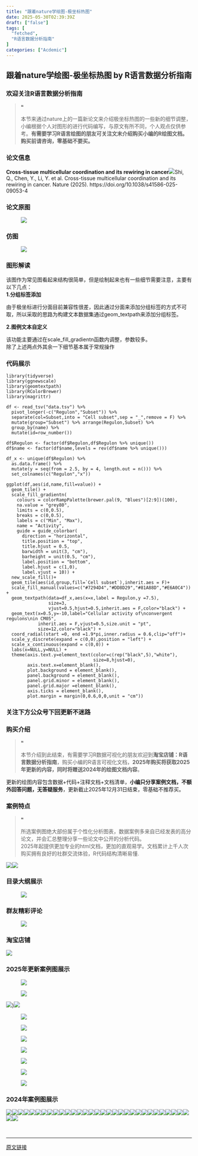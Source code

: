 ```yaml
---
title: "跟着nature学绘图-极坐标热图"
date: 2025-05-30T02:39:39Z
draft: ["false"]
tags: [
  "fetched",
  "R语言数据分析指南"
]
categories: ["Acdemic"]
---
```

跟着nature学绘图-极坐标热图 by R语言数据分析指南
------
<div><section data-tool="mdnice编辑器" data-website="https://www.mdnice.com" data-pm-slice="0 0 []"><h3 data-cacheurl="" data-remoteid="" data-tool="mdnice编辑器"><span></span><span><span leaf="">欢迎关注R语言数据分析指南</span></span><span></span></h3><blockquote><span><span leaf="">❝</span></span><p><span leaf="">本节来通过nature上的一篇新论文来介绍极坐标热图的一些新的细节调整，小编根据个人对图形的进行代码编写，与原文有所不同，个人观点仅供参考。</span><strong><span leaf="">有需要学习R语言绘图的朋友可关注文末介绍购买小编的R绘图文档。购买前请咨询，零基础不要买。</span></strong></p></blockquote><h3 data-cacheurl="" data-remoteid="" data-tool="mdnice编辑器"><span></span><span><span leaf="">论文信息</span></span><span></span></h3><p data-tool="mdnice编辑器"><strong><span leaf="">Cross-tissue multicellular coordination and its rewiring in cancer</span></strong><span leaf=""><img data-src="https://mmbiz.qpic.cn/mmbiz_png/EibnicgwScTAabnXWiaYScOVPskwTnZOelPuM5CGamrVGUgjB4elCpa8RIpFsZYUAfjARNicpNYgYbxts8geOTAHlA/640?wx_fmt=png&amp;from=appmsg" data-ratio="0.40370370370370373" data-type="png" data-w="1080" data-imgfileid="100046895" src="https://mmbiz.qpic.cn/mmbiz_png/EibnicgwScTAabnXWiaYScOVPskwTnZOelPuM5CGamrVGUgjB4elCpa8RIpFsZYUAfjARNicpNYgYbxts8geOTAHlA/640?wx_fmt=png&amp;from=appmsg">Shi, Q., Chen, Y., Li, Y. et al. Cross-tissue multicellular coordination and its rewiring in cancer. Nature (2025). https://doi.org/10.1038/s41586-025-09053-4</span></p><h3 data-cacheurl="" data-remoteid="" data-tool="mdnice编辑器"><span></span><span><span leaf="">论文原图</span></span><span></span></h3><figure data-tool="mdnice编辑器"><span leaf=""><img data-src="https://mmbiz.qpic.cn/mmbiz_png/EibnicgwScTAabnXWiaYScOVPskwTnZOelPfyZj34za6TIDRvUZ5651sYklibWbusM5OWZORiaY9kfVA1tcZ4oib5k4Q/640?wx_fmt=png&amp;from=appmsg" data-ratio="0.6555555555555556" data-type="png" data-w="1080" data-imgfileid="100046899" src="https://mmbiz.qpic.cn/mmbiz_png/EibnicgwScTAabnXWiaYScOVPskwTnZOelPfyZj34za6TIDRvUZ5651sYklibWbusM5OWZORiaY9kfVA1tcZ4oib5k4Q/640?wx_fmt=png&amp;from=appmsg"></span></figure><h3 data-cacheurl="" data-remoteid="" data-tool="mdnice编辑器"><span></span><span><span leaf="">仿图</span></span><span></span></h3><figure data-tool="mdnice编辑器"><span leaf=""><img data-src="https://mmbiz.qpic.cn/mmbiz_png/EibnicgwScTAabnXWiaYScOVPskwTnZOelPLbpEjbuHCPHtick3bLWfNhibHRhRicAPAaI5jnX2ic5I3jo8ZVe58UCiaPA/640?wx_fmt=png&amp;from=appmsg" data-ratio="0.7675925925925926" data-type="png" data-w="1080" data-imgfileid="100046896" src="https://mmbiz.qpic.cn/mmbiz_png/EibnicgwScTAabnXWiaYScOVPskwTnZOelPLbpEjbuHCPHtick3bLWfNhibHRhRicAPAaI5jnX2ic5I3jo8ZVe58UCiaPA/640?wx_fmt=png&amp;from=appmsg"></span></figure><h3 data-cacheurl="" data-remoteid="" data-tool="mdnice编辑器"><span></span><span><span leaf="">图形解读</span></span><span></span></h3><p data-tool="mdnice编辑器"><span leaf="">该图作为常见图看起来结构很简单，但是绘制起来也有一些细节需要注意，主要有以下几点：</span><span leaf=""><br></span><strong><span leaf="">1.分组标签添加</span></strong><span leaf=""><br></span></p><p data-tool="mdnice编辑器"><span leaf="">由于极坐标进行分面目前兼容性很差，因此通过分面来添加分组标签的方式不可取，所以采取的思路为构建文本数据集通过geom_textpath来添加分组标签。</span><strong><span leaf=""><br></span></strong></p><p data-tool="mdnice编辑器"><strong><span leaf="">2.图例文本自定义</span></strong><span leaf=""><br></span></p><p data-tool="mdnice编辑器"><span leaf="">该功能主要通过在scale_fill_gradientn函数内调整，参数较多。</span><span leaf=""><br></span><span leaf="">除了上述两点外其余一下细节基本属于常规操作</span></p><h3 data-cacheurl="" data-remoteid="" data-tool="mdnice编辑器"><span></span><span><span leaf="">代码展示</span></span><span></span></h3><pre data-tool="mdnice编辑器"><span data-cacheurl="" data-remoteid=""></span><code><span><span leaf="">library</span></span><span leaf="">(tidyverse)</span><span leaf=""><br></span><span><span leaf="">library</span></span><span leaf="">(ggnewscale)</span><span leaf=""><br></span><span><span leaf="">library</span></span><span leaf="">(geomtextpath)</span><span leaf=""><br></span><span><span leaf="">library</span></span><span leaf="">(RColorBrewer)</span><span leaf=""><br></span><span><span leaf="">library</span></span><span leaf="">(magrittr)</span><span leaf=""><br></span><span leaf=""><br></span><span leaf="">df &lt;- read_tsv(</span><span><span leaf="">"data.tsv"</span></span><span leaf="">) %&gt;% </span><span leaf=""><br></span><span leaf="">  pivot_longer(-c(</span><span><span leaf="">"Regulon"</span></span><span leaf="">,</span><span><span leaf="">"Subset"</span></span><span leaf="">)) %&gt;% </span><span leaf=""><br></span><span leaf="">  separate(col=Subset,into = </span><span><span leaf="">"Cell subset"</span></span><span leaf="">,sep = </span><span><span leaf="">"_"</span></span><span leaf="">,remove = </span><span><span leaf="">F</span></span><span leaf="">) %&gt;% </span><span leaf=""><br></span><span leaf="">  mutate(group=</span><span><span leaf="">"Subset"</span></span><span leaf="">) %&gt;% arrange(Regulon,Subset) %&gt;% </span><span leaf=""><br></span><span leaf="">  group_by(name) %&gt;% </span><span leaf=""><br></span><span leaf="">  mutate(id=row_number())</span><span leaf=""><br></span><span leaf=""><br></span><span leaf="">df$Regulon &lt;- factor(df$Regulon,df$Regulon %&gt;% unique())</span><span leaf=""><br></span><span leaf="">df$name &lt;- factor(df$name,levels = rev(df$name %&gt;% unique()))</span><span leaf=""><br></span><span leaf=""><br></span><span leaf="">df_x &lt;- unique(df$Regulon) %&gt;% </span><span leaf=""><br></span><span leaf="">  as.data.frame() %&gt;% </span><span leaf=""><br></span><span leaf="">  mutate(y = seq(from = </span><span><span leaf="">2.5</span></span><span leaf="">, by = </span><span><span leaf="">4</span></span><span leaf="">, length.out = n())) %&gt;% </span><span leaf=""><br></span><span leaf="">  set_colnames(c(</span><span><span leaf="">"Regulon"</span></span><span leaf="">,</span><span><span leaf="">"x"</span></span><span leaf="">))</span><span leaf=""><br></span><span leaf=""><br></span><span leaf="">ggplot(df,aes(id,name,fill=value)) +</span><span leaf=""><br></span><span leaf="">  geom_tile() +</span><span leaf=""><br></span><span leaf="">  scale_fill_gradientn(</span><span leaf=""><br></span><span leaf="">    colours = colorRampPalette(brewer.pal(</span><span><span leaf="">9</span></span><span leaf="">, </span><span><span leaf="">"Blues"</span></span><span leaf="">)[</span><span><span leaf="">2</span></span><span leaf="">:</span><span><span leaf="">9</span></span><span leaf="">])(</span><span><span leaf="">100</span></span><span leaf="">),</span><span leaf=""><br></span><span leaf="">    na.value = </span><span><span leaf="">"grey80"</span></span><span leaf="">,</span><span leaf=""><br></span><span leaf="">    limits = c(</span><span><span leaf="">0</span></span><span leaf="">,</span><span><span leaf="">0.5</span></span><span leaf="">),</span><span leaf=""><br></span><span leaf="">    breaks = c(</span><span><span leaf="">0</span></span><span leaf="">,</span><span><span leaf="">0.5</span></span><span leaf="">),</span><span leaf=""><br></span><span leaf="">    labels = c(</span><span><span leaf="">"Min"</span></span><span leaf="">, </span><span><span leaf="">"Max"</span></span><span leaf="">),</span><span leaf=""><br></span><span leaf="">    name = </span><span><span leaf="">"Activity"</span></span><span leaf="">,</span><span leaf=""><br></span><span leaf="">    guide = guide_colorbar(</span><span leaf=""><br></span><span leaf="">      direction = </span><span><span leaf="">"horizontal"</span></span><span leaf="">,</span><span leaf=""><br></span><span leaf="">      title.position = </span><span><span leaf="">"top"</span></span><span leaf="">,</span><span leaf=""><br></span><span leaf="">      title.hjust = </span><span><span leaf="">0.5</span></span><span leaf="">,</span><span leaf=""><br></span><span leaf="">      barwidth = unit(</span><span><span leaf="">3</span></span><span leaf="">, </span><span><span leaf="">"cm"</span></span><span leaf="">),</span><span leaf=""><br></span><span leaf="">      barheight = unit(</span><span><span leaf="">0.5</span></span><span leaf="">, </span><span><span leaf="">"cm"</span></span><span leaf="">),</span><span leaf=""><br></span><span leaf="">      label.position = </span><span><span leaf="">"bottom"</span></span><span leaf="">,</span><span leaf=""><br></span><span leaf="">      label.hjust = c(</span><span><span leaf="">1</span></span><span leaf="">,</span><span><span leaf="">0</span></span><span leaf="">),</span><span leaf=""><br></span><span leaf="">      label.vjust = </span><span><span leaf="">10</span></span><span leaf="">)) +</span><span leaf=""><br></span><span leaf="">  new_scale_fill()+</span><span leaf=""><br></span><span leaf="">  geom_tile(aes(id,group,fill=`Cell subset`),inherit.aes = </span><span><span leaf="">F</span></span><span leaf="">)+</span><span leaf=""><br></span><span leaf="">  scale_fill_manual(values=c(</span><span><span leaf="">"#7294D4"</span></span><span leaf="">,</span><span><span leaf="">"#DD8D29"</span></span><span leaf="">,</span><span><span leaf="">"#81A88D"</span></span><span leaf="">,</span><span><span leaf="">"#E6A0C4"</span></span><span leaf="">)) +</span><span leaf=""><br></span><span leaf="">  geom_textpath(data=df_x,aes(x=x,label = Regulon,y =</span><span><span leaf="">7.5</span></span><span leaf="">),</span><span leaf=""><br></span><span leaf="">                size=</span><span><span leaf="">3</span></span><span leaf="">,</span><span leaf=""><br></span><span leaf="">                vjust=</span><span><span leaf="">0.5</span></span><span leaf="">,hjust=</span><span><span leaf="">0.5</span></span><span leaf="">,inherit.aes = </span><span><span leaf="">F</span></span><span leaf="">,color=</span><span><span leaf="">"black"</span></span><span leaf="">) +</span><span leaf=""><br></span><span leaf="">  geom_text(x=</span><span><span leaf="">0.5</span></span><span leaf="">,y=-</span><span><span leaf="">10</span></span><span leaf="">,label=</span><span><span leaf="">"Cellular activity of\nconvergent regulons\nin CM05"</span></span><span leaf="">,</span><span leaf=""><br></span><span leaf="">            inherit.aes = </span><span><span leaf="">F</span></span><span leaf="">,vjust=</span><span><span leaf="">0.5</span></span><span leaf="">,size.unit = </span><span><span leaf="">"pt"</span></span><span leaf="">,</span><span leaf=""><br></span><span leaf="">            size=</span><span><span leaf="">12</span></span><span leaf="">,color=</span><span><span leaf="">"black"</span></span><span leaf="">) +</span><span leaf=""><br></span><span leaf="">  coord_radial(start =</span><span><span leaf="">0</span></span><span leaf="">, end =</span><span><span leaf="">1.9</span></span><span leaf="">*pi,inner.radius = </span><span><span leaf="">0.6</span></span><span leaf="">,clip=</span><span><span leaf="">"off"</span></span><span leaf="">)+</span><span leaf=""><br></span><span leaf="">  scale_y_discrete(expand = c(</span><span><span leaf="">0</span></span><span leaf="">,</span><span><span leaf="">0</span></span><span leaf="">),position = </span><span><span leaf="">"left"</span></span><span leaf="">) +</span><span leaf=""><br></span><span leaf="">  scale_x_continuous(expand = c(</span><span><span leaf="">0</span></span><span leaf="">,</span><span><span leaf="">0</span></span><span leaf="">)) +</span><span leaf=""><br></span><span leaf="">  labs(x=</span><span><span leaf="">NULL</span></span><span leaf="">,y=</span><span><span leaf="">NULL</span></span><span leaf="">) +</span><span leaf=""><br></span><span leaf="">  theme(axis.text.y=element_text(color=c(rep(</span><span><span leaf="">"black"</span></span><span leaf="">,</span><span><span leaf="">5</span></span><span leaf="">),</span><span><span leaf="">"white"</span></span><span leaf="">),</span><span leaf=""><br></span><span leaf="">                                 size=</span><span><span leaf="">8</span></span><span leaf="">,hjust=</span><span><span leaf="">0</span></span><span leaf="">),</span><span leaf=""><br></span><span leaf="">        axis.text.x=element_blank(),</span><span leaf=""><br></span><span leaf="">        plot.background = element_blank(),</span><span leaf=""><br></span><span leaf="">        panel.background = element_blank(),</span><span leaf=""><br></span><span leaf="">        panel.grid.minor = element_blank(),</span><span leaf=""><br></span><span leaf="">        panel.grid.major =element_blank(),</span><span leaf=""><br></span><span leaf="">        axis.ticks = element_blank(),</span><span leaf=""><br></span><span leaf="">        plot.margin = margin(</span><span><span leaf="">0</span></span><span leaf="">,</span><span><span leaf="">0.6</span></span><span leaf="">,</span><span><span leaf="">0</span></span><span leaf="">,</span><span><span leaf="">0</span></span><span leaf="">,unit = </span><span><span leaf="">"cm"</span></span><span leaf="">))</span><span leaf=""><br></span></code></pre><h3 data-cacheurl="" data-remoteid="" data-tool="mdnice编辑器"><span></span><span><span leaf="">关注下方公众号下回更新不迷路</span></span><span></span></h3><section nodeleaf=""><mp-common-profile data-pluginname="mpprofile" data-nickname="R语言数据分析指南" data-alias="YanJANtwo" data-from="0" data-headimg="http://mmbiz.qpic.cn/mmbiz_png/EibnicgwScTAZF0rpeZII9Ltl26VbVagriczTria1fib3XgjwwHEHFjPzkmGpqWDVVHBSzhENictUM2iavAKiaM5lc9USw/0?wx_fmt=png" data-signature="R语言重症爱好者，喜欢绘制各种精美的图表，喜欢的小伙伴可以关注我，跟我一起学习" data-id="Mzg3MzQzNTYzMw==" data-is_biz_ban="0" data-service_type="1" data-verify_status="0"></mp-common-profile></section><h3 data-cacheurl="" data-remoteid="" data-tool="mdnice编辑器"><span></span><span><span leaf="">购买介绍</span></span><span></span></h3><blockquote><span><span leaf="">❝</span></span><p><span leaf="">本节介绍到此结束，有需要学习R数据可视化的朋友欢迎到</span><strong><span leaf="">淘宝店铺：R语言数据分析指南</span></strong><span leaf="">，购买小编的R语言可视化文档，</span><strong><span leaf="">2025年购买将获取2025年更新的内容，同时将赠送2024年的绘图文档内容</span></strong><span leaf="">。</span></p></blockquote><p data-tool="mdnice编辑器"><span leaf="">更新的绘图内容包含数据+代码+注释文档+文档清单，</span><strong><span leaf="">小编只分享案例文档，不额外回答问题，无答疑服务</span></strong><span leaf="">，更新截止2025年12月31日结束，零基础不推荐买。</span></p><h3 data-cacheurl="" data-remoteid="" data-tool="mdnice编辑器"><span></span><span><span leaf="">案例特点</span></span><span></span></h3><blockquote><span><span leaf="">❝</span></span><p><span leaf="">所选案例图绝大部份属于个性化分析图表，数据案例多来自已经发表的高分论文，并会汇总整理分享一些论文中公开的分析代码。</span><span leaf=""><br></span><span leaf="">2025年起提供更加专业的html文档，更加的直观易学。文档累计上千人次购买拥有良好的社群交流体验，R代码结构清晰易懂.</span></p></blockquote><p data-tool="mdnice编辑器"><span leaf=""><img data-src="https://mmbiz.qpic.cn/mmbiz_png/EibnicgwScTAabnXWiaYScOVPskwTnZOelPMxhhbz8uDFCx7Wzd8JJQqWmvNj3fibkSKNl8MY87FQBCDKHxkM98lXQ/640?wx_fmt=png&amp;from=appmsg" data-ratio="0.9481481481481482" data-type="png" data-w="1080" data-imgfileid="100046897" src="https://mmbiz.qpic.cn/mmbiz_png/EibnicgwScTAabnXWiaYScOVPskwTnZOelPMxhhbz8uDFCx7Wzd8JJQqWmvNj3fibkSKNl8MY87FQBCDKHxkM98lXQ/640?wx_fmt=png&amp;from=appmsg"><img data-src="https://mmbiz.qpic.cn/mmbiz_png/EibnicgwScTAabnXWiaYScOVPskwTnZOelPoVhLibHXSP5kIXdDQeNmFeLLCHh0Ocukju3iaDIII4uNr7vc9uibr3EBA/640?wx_fmt=png&amp;from=appmsg" data-ratio="0.8712962962962963" data-type="png" data-w="1080" data-imgfileid="100046898" src="https://mmbiz.qpic.cn/mmbiz_png/EibnicgwScTAabnXWiaYScOVPskwTnZOelPoVhLibHXSP5kIXdDQeNmFeLLCHh0Ocukju3iaDIII4uNr7vc9uibr3EBA/640?wx_fmt=png&amp;from=appmsg"></span></p><h3 data-cacheurl="" data-remoteid="" data-tool="mdnice编辑器"><span></span><span><span leaf="">目录大纲展示</span></span><span></span></h3><figure data-tool="mdnice编辑器"><span leaf=""><img data-src="https://mmbiz.qpic.cn/mmbiz_png/EibnicgwScTAabnXWiaYScOVPskwTnZOelPvh0QibibSEjTP0uaWf3LEaoqNiaofeFsricNd248VBxstrkMo4TAb58tgw/640?wx_fmt=png&amp;from=appmsg" data-ratio="0.44351851851851853" data-type="png" data-w="1080" data-imgfileid="100046903" src="https://mmbiz.qpic.cn/mmbiz_png/EibnicgwScTAabnXWiaYScOVPskwTnZOelPvh0QibibSEjTP0uaWf3LEaoqNiaofeFsricNd248VBxstrkMo4TAb58tgw/640?wx_fmt=png&amp;from=appmsg"></span></figure><h3 data-cacheurl="" data-remoteid="" data-tool="mdnice编辑器"><span></span><span><span leaf="">群友精彩评论</span></span><span></span></h3><figure data-tool="mdnice编辑器"><span leaf=""><img data-src="https://mmbiz.qpic.cn/mmbiz_png/EibnicgwScTAabnXWiaYScOVPskwTnZOelPUfVHTiaRr1jCrPfib2lMAJHKB1qaCbBKUcePYYbg1r394PslPK3QsrUg/640?wx_fmt=png&amp;from=appmsg" data-ratio="0.4546296296296296" data-type="png" data-w="1080" data-imgfileid="100046900" src="https://mmbiz.qpic.cn/mmbiz_png/EibnicgwScTAabnXWiaYScOVPskwTnZOelPUfVHTiaRr1jCrPfib2lMAJHKB1qaCbBKUcePYYbg1r394PslPK3QsrUg/640?wx_fmt=png&amp;from=appmsg"></span></figure><h3 data-cacheurl="" data-remoteid="" data-tool="mdnice编辑器"><span></span><span><span leaf="">淘宝店铺</span></span><span></span></h3><section nodeleaf=""><img data-src="https://mmbiz.qpic.cn/mmbiz_jpg/EibnicgwScTAbvhPDLGT8NaialEsht92PTYNJWpmVLfoYGic1uha5FyBrDCibibZCLjiazgvpT1XcdwibfVywD2el0VAgg/640?wx_fmt=jpeg" data-ratio="1.0210420841683367" data-s="300,640" data-type="jpeg" data-w="998" type="block" data-imgfileid="100019415" src="https://mmbiz.qpic.cn/mmbiz_jpg/EibnicgwScTAbvhPDLGT8NaialEsht92PTYNJWpmVLfoYGic1uha5FyBrDCibibZCLjiazgvpT1XcdwibfVywD2el0VAgg/640?wx_fmt=jpeg"></section><h3 data-cacheurl="" data-remoteid="" data-tool="mdnice编辑器"><span></span><span><span leaf="">2025年更新案例图展示</span></span><span></span></h3><figure data-tool="mdnice编辑器"><span leaf=""><img data-src="https://mmbiz.qpic.cn/mmbiz_jpg/EibnicgwScTAabnXWiaYScOVPskwTnZOelPeibqV8j2SyqtBh8bCCIgiboyvUp8oRiaZFe3RZiceaggc7R9E8tfb8DICw/640?wx_fmt=jpeg&amp;from=appmsg" data-ratio="0.41944444444444445" data-type="jpeg" data-w="1080" data-imgfileid="100046902" src="https://mmbiz.qpic.cn/mmbiz_jpg/EibnicgwScTAabnXWiaYScOVPskwTnZOelPeibqV8j2SyqtBh8bCCIgiboyvUp8oRiaZFe3RZiceaggc7R9E8tfb8DICw/640?wx_fmt=jpeg&amp;from=appmsg"></span></figure><figure data-tool="mdnice编辑器"><span leaf=""><img data-src="https://mmbiz.qpic.cn/mmbiz_jpg/EibnicgwScTAabnXWiaYScOVPskwTnZOelPkAV6jvbzZH6iaia3ednZQyXiaibABQIHoqMBoP0nzHKYUaHlKy4jKbqzrA/640?wx_fmt=jpeg&amp;from=appmsg" data-ratio="0.45" data-type="jpeg" data-w="1080" data-imgfileid="100046904" src="https://mmbiz.qpic.cn/mmbiz_jpg/EibnicgwScTAabnXWiaYScOVPskwTnZOelPkAV6jvbzZH6iaia3ednZQyXiaibABQIHoqMBoP0nzHKYUaHlKy4jKbqzrA/640?wx_fmt=jpeg&amp;from=appmsg"></span></figure><p data-tool="mdnice编辑器"><span leaf=""><img data-src="https://mmbiz.qpic.cn/mmbiz_jpg/EibnicgwScTAabnXWiaYScOVPskwTnZOelPoJGSGQUUWa0yInrS3J9HnQTJUjnc61RI2fAvKAic7RcOFdAaiaiaSd7CA/640?wx_fmt=jpeg&amp;from=appmsg" data-ratio="0.4824074074074074" data-type="jpeg" data-w="1080" data-imgfileid="100046901" src="https://mmbiz.qpic.cn/mmbiz_jpg/EibnicgwScTAabnXWiaYScOVPskwTnZOelPoJGSGQUUWa0yInrS3J9HnQTJUjnc61RI2fAvKAic7RcOFdAaiaiaSd7CA/640?wx_fmt=jpeg&amp;from=appmsg">)<img data-src="https://mmbiz.qpic.cn/mmbiz_jpg/EibnicgwScTAabnXWiaYScOVPskwTnZOelPLxI0ehk0XMialoHwmrsVNkVI2icUCUIlHS4jVCMw28mO07FDRaOoiaCRg/640?wx_fmt=jpeg&amp;from=appmsg" data-ratio="0.42777777777777776" data-type="jpeg" data-w="1080" data-imgfileid="100046905" src="https://mmbiz.qpic.cn/mmbiz_jpg/EibnicgwScTAabnXWiaYScOVPskwTnZOelPLxI0ehk0XMialoHwmrsVNkVI2icUCUIlHS4jVCMw28mO07FDRaOoiaCRg/640?wx_fmt=jpeg&amp;from=appmsg"></span></p><figure data-tool="mdnice编辑器"><span leaf=""><img data-src="https://mmbiz.qpic.cn/mmbiz_jpg/EibnicgwScTAabnXWiaYScOVPskwTnZOelPnE8QhGrj2CFCXgliaqKib87ljQ30QmGzLlOkQ3ezR7BMN0CgGhpjbsSQ/640?wx_fmt=jpeg&amp;from=appmsg" data-ratio="0.41944444444444445" data-type="jpeg" data-w="1080" data-imgfileid="100046908" src="https://mmbiz.qpic.cn/mmbiz_jpg/EibnicgwScTAabnXWiaYScOVPskwTnZOelPnE8QhGrj2CFCXgliaqKib87ljQ30QmGzLlOkQ3ezR7BMN0CgGhpjbsSQ/640?wx_fmt=jpeg&amp;from=appmsg"></span></figure><figure data-tool="mdnice编辑器"><span leaf=""><img data-src="https://mmbiz.qpic.cn/mmbiz_jpg/EibnicgwScTAabnXWiaYScOVPskwTnZOelParYicyPiasBtmZ9eT9rdDtSHaFSSj1hY8dR0Wh5adorGKJodQHCKJH9w/640?wx_fmt=jpeg&amp;from=appmsg" data-ratio="0.4287037037037037" data-type="jpeg" data-w="1080" data-imgfileid="100046907" src="https://mmbiz.qpic.cn/mmbiz_jpg/EibnicgwScTAabnXWiaYScOVPskwTnZOelParYicyPiasBtmZ9eT9rdDtSHaFSSj1hY8dR0Wh5adorGKJodQHCKJH9w/640?wx_fmt=jpeg&amp;from=appmsg"></span></figure><figure data-tool="mdnice编辑器"><span leaf=""><img data-src="https://mmbiz.qpic.cn/mmbiz_jpg/EibnicgwScTAabnXWiaYScOVPskwTnZOelPSJLDCT1J7iaicKKkuJtFOx4dJXicQWT4NgDewg2CHVOgGOB5qImZjicaUQ/640?wx_fmt=jpeg&amp;from=appmsg" data-ratio="0.42592592592592593" data-type="jpeg" data-w="1080" data-imgfileid="100046909" src="https://mmbiz.qpic.cn/mmbiz_jpg/EibnicgwScTAabnXWiaYScOVPskwTnZOelPSJLDCT1J7iaicKKkuJtFOx4dJXicQWT4NgDewg2CHVOgGOB5qImZjicaUQ/640?wx_fmt=jpeg&amp;from=appmsg"></span></figure><figure data-tool="mdnice编辑器"><span leaf=""><img data-src="https://mmbiz.qpic.cn/mmbiz_jpg/EibnicgwScTAabnXWiaYScOVPskwTnZOelPsH3CibQ8DnJVKVXdPueqBSkRHvOCOIV1RLwujVbibS1iaTnAFveDcvaww/640?wx_fmt=jpeg&amp;from=appmsg" data-ratio="0.4212962962962963" data-type="jpeg" data-w="1080" data-imgfileid="100046906" src="https://mmbiz.qpic.cn/mmbiz_jpg/EibnicgwScTAabnXWiaYScOVPskwTnZOelPsH3CibQ8DnJVKVXdPueqBSkRHvOCOIV1RLwujVbibS1iaTnAFveDcvaww/640?wx_fmt=jpeg&amp;from=appmsg"></span></figure><figure data-tool="mdnice编辑器"><span leaf=""><img data-src="https://mmbiz.qpic.cn/mmbiz_png/EibnicgwScTAabnXWiaYScOVPskwTnZOelPJ0WCHQAxyagiaYib5khjY43Epvm5OP2Olw5X0huB127pRpQTibOyeN2uQ/640?wx_fmt=png&amp;from=appmsg" data-ratio="0.4255555555555556" data-type="png" data-w="900" data-imgfileid="100046913" src="https://mmbiz.qpic.cn/mmbiz_png/EibnicgwScTAabnXWiaYScOVPskwTnZOelPJ0WCHQAxyagiaYib5khjY43Epvm5OP2Olw5X0huB127pRpQTibOyeN2uQ/640?wx_fmt=png&amp;from=appmsg"></span></figure><figure data-tool="mdnice编辑器"><span leaf=""><img data-src="https://mmbiz.qpic.cn/mmbiz_png/EibnicgwScTAabnXWiaYScOVPskwTnZOelPKibWZSICaGT5s895NTRznaaTR3upydLmBs0PQGSzoE6ZeTSBR3WKK2A/640?wx_fmt=png&amp;from=appmsg" data-ratio="0.4255555555555556" data-type="png" data-w="900" data-imgfileid="100046915" src="https://mmbiz.qpic.cn/mmbiz_png/EibnicgwScTAabnXWiaYScOVPskwTnZOelPKibWZSICaGT5s895NTRznaaTR3upydLmBs0PQGSzoE6ZeTSBR3WKK2A/640?wx_fmt=png&amp;from=appmsg"></span></figure><figure data-tool="mdnice编辑器"><span leaf=""><img data-src="https://mmbiz.qpic.cn/mmbiz_png/EibnicgwScTAabnXWiaYScOVPskwTnZOelP3iblP9ga2pzRkxkD8rRkckjuea93SlbibpdGAAlRvJCZd28JUiaNmXalw/640?wx_fmt=png&amp;from=appmsg" data-ratio="0.4255555555555556" data-type="png" data-w="900" data-imgfileid="100046912" src="https://mmbiz.qpic.cn/mmbiz_png/EibnicgwScTAabnXWiaYScOVPskwTnZOelP3iblP9ga2pzRkxkD8rRkckjuea93SlbibpdGAAlRvJCZd28JUiaNmXalw/640?wx_fmt=png&amp;from=appmsg"></span></figure><h3 data-cacheurl="" data-remoteid="" data-tool="mdnice编辑器"><span></span><span><span leaf="">2024年案例图展示</span></span><span></span></h3><p data-tool="mdnice编辑器"><span leaf=""><img data-src="https://mmbiz.qpic.cn/mmbiz_png/EibnicgwScTAabnXWiaYScOVPskwTnZOelPKTQ875BKjqDbGbaFmuntJZJp1A5RIq5iaIwS4lJJ6QHDRag4MZQmmzw/640?wx_fmt=png&amp;from=appmsg" data-ratio="0.4255555555555556" data-type="png" data-w="900" data-imgfileid="100046914" src="https://mmbiz.qpic.cn/mmbiz_png/EibnicgwScTAabnXWiaYScOVPskwTnZOelPKTQ875BKjqDbGbaFmuntJZJp1A5RIq5iaIwS4lJJ6QHDRag4MZQmmzw/640?wx_fmt=png&amp;from=appmsg"><img data-src="https://mmbiz.qpic.cn/mmbiz_png/EibnicgwScTAabnXWiaYScOVPskwTnZOelPma8k42X5AbY9AL2olbxC4knUzlk8gwACJSsAnLQ8NaMFCqMrh2ZIgw/640?wx_fmt=png&amp;from=appmsg" data-ratio="0.4255555555555556" data-type="png" data-w="900" data-imgfileid="100046911" src="https://mmbiz.qpic.cn/mmbiz_png/EibnicgwScTAabnXWiaYScOVPskwTnZOelPma8k42X5AbY9AL2olbxC4knUzlk8gwACJSsAnLQ8NaMFCqMrh2ZIgw/640?wx_fmt=png&amp;from=appmsg"><img data-src="https://mmbiz.qpic.cn/mmbiz_png/EibnicgwScTAabnXWiaYScOVPskwTnZOelPkcKwh76TaGicBBBGOEAW4Fviahd3aXmafZvk5EiaHjFcdFngIjsLKBSAg/640?wx_fmt=png&amp;from=appmsg" data-ratio="0.4255555555555556" data-type="png" data-w="900" data-imgfileid="100046919" src="https://mmbiz.qpic.cn/mmbiz_png/EibnicgwScTAabnXWiaYScOVPskwTnZOelPkcKwh76TaGicBBBGOEAW4Fviahd3aXmafZvk5EiaHjFcdFngIjsLKBSAg/640?wx_fmt=png&amp;from=appmsg"><img data-src="https://mmbiz.qpic.cn/mmbiz_png/EibnicgwScTAabnXWiaYScOVPskwTnZOelPoVBPC8ibSQ95ibHLwxzMYUXlexIHLdnzEsNPF8vJUIEPLdBeibQdEjEPA/640?wx_fmt=png&amp;from=appmsg" data-ratio="0.4255555555555556" data-type="png" data-w="900" data-imgfileid="100046916" src="https://mmbiz.qpic.cn/mmbiz_png/EibnicgwScTAabnXWiaYScOVPskwTnZOelPoVBPC8ibSQ95ibHLwxzMYUXlexIHLdnzEsNPF8vJUIEPLdBeibQdEjEPA/640?wx_fmt=png&amp;from=appmsg"><img data-src="https://mmbiz.qpic.cn/mmbiz_png/EibnicgwScTAabnXWiaYScOVPskwTnZOelPkfF6RiaibX9ibWEOoBrFb7950wricc91yo3g5HCTIPPDU5gzY8McEPHicag/640?wx_fmt=png&amp;from=appmsg" data-ratio="0.4255555555555556" data-type="png" data-w="900" data-imgfileid="100046917" src="https://mmbiz.qpic.cn/mmbiz_png/EibnicgwScTAabnXWiaYScOVPskwTnZOelPkfF6RiaibX9ibWEOoBrFb7950wricc91yo3g5HCTIPPDU5gzY8McEPHicag/640?wx_fmt=png&amp;from=appmsg"><img data-src="https://mmbiz.qpic.cn/mmbiz_png/EibnicgwScTAabnXWiaYScOVPskwTnZOelPf8LLG6oCWf0fZvDqSep5GNk7XVKj5cWZ7dqibFWQtcwYBZj2w7dKU0Q/640?wx_fmt=png&amp;from=appmsg" data-ratio="0.4255555555555556" data-type="png" data-w="900" data-imgfileid="100046918" src="https://mmbiz.qpic.cn/mmbiz_png/EibnicgwScTAabnXWiaYScOVPskwTnZOelPf8LLG6oCWf0fZvDqSep5GNk7XVKj5cWZ7dqibFWQtcwYBZj2w7dKU0Q/640?wx_fmt=png&amp;from=appmsg"><img data-src="https://mmbiz.qpic.cn/mmbiz_png/EibnicgwScTAabnXWiaYScOVPskwTnZOelPicia21R7ZFTKCKr5gJYrLzrE5DMOZWC9PeGv62y0wrTHhkTGYakqic0NQ/640?wx_fmt=png&amp;from=appmsg" data-ratio="0.4255555555555556" data-type="png" data-w="900" data-imgfileid="100046920" src="https://mmbiz.qpic.cn/mmbiz_png/EibnicgwScTAabnXWiaYScOVPskwTnZOelPicia21R7ZFTKCKr5gJYrLzrE5DMOZWC9PeGv62y0wrTHhkTGYakqic0NQ/640?wx_fmt=png&amp;from=appmsg"><img data-src="https://mmbiz.qpic.cn/mmbiz_png/EibnicgwScTAabnXWiaYScOVPskwTnZOelPdEgVg466bH4PibksmjsXDc63M1YcKLtnUBTZicRficQrBPT6fQH5WKC5Q/640?wx_fmt=png&amp;from=appmsg" data-ratio="0.4255555555555556" data-type="png" data-w="900" data-imgfileid="100046924" src="https://mmbiz.qpic.cn/mmbiz_png/EibnicgwScTAabnXWiaYScOVPskwTnZOelPdEgVg466bH4PibksmjsXDc63M1YcKLtnUBTZicRficQrBPT6fQH5WKC5Q/640?wx_fmt=png&amp;from=appmsg"><img data-src="https://mmbiz.qpic.cn/mmbiz_png/EibnicgwScTAabnXWiaYScOVPskwTnZOelPNCrgqbRJPXcYzM0u9NxXxAEicusZN951ntQ3YVj6a0nVqaE3icAzmA2A/640?wx_fmt=png&amp;from=appmsg" data-ratio="0.4255555555555556" data-type="png" data-w="900" data-imgfileid="100046925" src="https://mmbiz.qpic.cn/mmbiz_png/EibnicgwScTAabnXWiaYScOVPskwTnZOelPNCrgqbRJPXcYzM0u9NxXxAEicusZN951ntQ3YVj6a0nVqaE3icAzmA2A/640?wx_fmt=png&amp;from=appmsg"><img data-src="https://mmbiz.qpic.cn/mmbiz_png/EibnicgwScTAabnXWiaYScOVPskwTnZOelPcE2sv8A2pRcoVk4kPTnwWiaWrVZGk11W3vx4nFf6rcRa4t2Yw0XXY9A/640?wx_fmt=png&amp;from=appmsg" data-ratio="0.4255555555555556" data-type="png" data-w="900" data-imgfileid="100046921" src="https://mmbiz.qpic.cn/mmbiz_png/EibnicgwScTAabnXWiaYScOVPskwTnZOelPcE2sv8A2pRcoVk4kPTnwWiaWrVZGk11W3vx4nFf6rcRa4t2Yw0XXY9A/640?wx_fmt=png&amp;from=appmsg"><img data-src="https://mmbiz.qpic.cn/mmbiz_png/EibnicgwScTAabnXWiaYScOVPskwTnZOelPHuZZq416nCkxicECnSUyuROsrLqmqzxbjxljbfPBheaUGz6NspBcibiaw/640?wx_fmt=png&amp;from=appmsg" data-ratio="0.4255555555555556" data-type="png" data-w="900" data-imgfileid="100046922" src="https://mmbiz.qpic.cn/mmbiz_png/EibnicgwScTAabnXWiaYScOVPskwTnZOelPHuZZq416nCkxicECnSUyuROsrLqmqzxbjxljbfPBheaUGz6NspBcibiaw/640?wx_fmt=png&amp;from=appmsg"><img data-src="https://mmbiz.qpic.cn/mmbiz_png/EibnicgwScTAabnXWiaYScOVPskwTnZOelPCkmpfKHHfOZaMicFOiaNpoSKuIykEe0Lu4RdKibfdtmXUaWs8r8bFAwFg/640?wx_fmt=png&amp;from=appmsg" data-ratio="0.4255555555555556" data-type="png" data-w="900" data-imgfileid="100046923" src="https://mmbiz.qpic.cn/mmbiz_png/EibnicgwScTAabnXWiaYScOVPskwTnZOelPCkmpfKHHfOZaMicFOiaNpoSKuIykEe0Lu4RdKibfdtmXUaWs8r8bFAwFg/640?wx_fmt=png&amp;from=appmsg"><img data-src="https://mmbiz.qpic.cn/mmbiz_png/EibnicgwScTAabnXWiaYScOVPskwTnZOelPcwicPNO5Zb4qbVluuWjw3fQCLXS0h58IAthfdA6br0VicC6nB9K6hiceQ/640?wx_fmt=png&amp;from=appmsg" data-ratio="0.4255555555555556" data-type="png" data-w="900" data-imgfileid="100046927" src="https://mmbiz.qpic.cn/mmbiz_png/EibnicgwScTAabnXWiaYScOVPskwTnZOelPcwicPNO5Zb4qbVluuWjw3fQCLXS0h58IAthfdA6br0VicC6nB9K6hiceQ/640?wx_fmt=png&amp;from=appmsg"><img data-src="https://mmbiz.qpic.cn/mmbiz_png/EibnicgwScTAabnXWiaYScOVPskwTnZOelP6fmfzkDmQc9d92RD9kMj6osQVm5JovZypVR8jvObI894LXuGnECm4w/640?wx_fmt=png&amp;from=appmsg" data-ratio="0.4255555555555556" data-type="png" data-w="900" data-imgfileid="100046928" src="https://mmbiz.qpic.cn/mmbiz_png/EibnicgwScTAabnXWiaYScOVPskwTnZOelP6fmfzkDmQc9d92RD9kMj6osQVm5JovZypVR8jvObI894LXuGnECm4w/640?wx_fmt=png&amp;from=appmsg"><img data-src="https://mmbiz.qpic.cn/mmbiz_png/EibnicgwScTAabnXWiaYScOVPskwTnZOelPTjBLIOxCj1jNeQhxMdeQmfshoAOhA69CcqbM5BxwGaODZVhHiboGRsw/640?wx_fmt=png&amp;from=appmsg" data-ratio="0.4255555555555556" data-type="png" data-w="900" data-imgfileid="100046926" src="https://mmbiz.qpic.cn/mmbiz_png/EibnicgwScTAabnXWiaYScOVPskwTnZOelPTjBLIOxCj1jNeQhxMdeQmfshoAOhA69CcqbM5BxwGaODZVhHiboGRsw/640?wx_fmt=png&amp;from=appmsg"><img data-src="https://mmbiz.qpic.cn/mmbiz_png/EibnicgwScTAabnXWiaYScOVPskwTnZOelPDGWqJcR251WicwEDLfEsElRmREhWW9ibS2u7czFhibYcVb3TtibECSwklw/640?wx_fmt=png&amp;from=appmsg" data-ratio="0.4255555555555556" data-type="png" data-w="900" data-imgfileid="100046929" src="https://mmbiz.qpic.cn/mmbiz_png/EibnicgwScTAabnXWiaYScOVPskwTnZOelPDGWqJcR251WicwEDLfEsElRmREhWW9ibS2u7czFhibYcVb3TtibECSwklw/640?wx_fmt=png&amp;from=appmsg"><img data-src="https://mmbiz.qpic.cn/mmbiz_png/EibnicgwScTAabnXWiaYScOVPskwTnZOelPwQvoNKtIgINxMqg4iaic0XRolB5JD4UgCFAjXrF50eE7Wicm4WrHwiat7A/640?wx_fmt=png&amp;from=appmsg" data-ratio="0.4255555555555556" data-type="png" data-w="900" data-imgfileid="100046930" src="https://mmbiz.qpic.cn/mmbiz_png/EibnicgwScTAabnXWiaYScOVPskwTnZOelPwQvoNKtIgINxMqg4iaic0XRolB5JD4UgCFAjXrF50eE7Wicm4WrHwiat7A/640?wx_fmt=png&amp;from=appmsg"><img data-src="https://mmbiz.qpic.cn/mmbiz_png/EibnicgwScTAabnXWiaYScOVPskwTnZOelPuI2pGKfrneoB3JppuO9qEoLVqYYmMpZ4LYnicNURG59H9iayBV8PACXg/640?wx_fmt=png&amp;from=appmsg" data-ratio="0.4255555555555556" data-type="png" data-w="900" data-imgfileid="100046932" src="https://mmbiz.qpic.cn/mmbiz_png/EibnicgwScTAabnXWiaYScOVPskwTnZOelPuI2pGKfrneoB3JppuO9qEoLVqYYmMpZ4LYnicNURG59H9iayBV8PACXg/640?wx_fmt=png&amp;from=appmsg"><img data-src="https://mmbiz.qpic.cn/mmbiz_png/EibnicgwScTAabnXWiaYScOVPskwTnZOelPCWibfKt9NGaGQmB3tzquwic0ebmoWJHqp9jpmetJbFibjruTz3pjwvTqQ/640?wx_fmt=png&amp;from=appmsg" data-ratio="0.4255555555555556" data-type="png" data-w="900" data-imgfileid="100046931" src="https://mmbiz.qpic.cn/mmbiz_png/EibnicgwScTAabnXWiaYScOVPskwTnZOelPCWibfKt9NGaGQmB3tzquwic0ebmoWJHqp9jpmetJbFibjruTz3pjwvTqQ/640?wx_fmt=png&amp;from=appmsg"><img data-src="https://mmbiz.qpic.cn/mmbiz_png/EibnicgwScTAabnXWiaYScOVPskwTnZOelPEUGpQz6qEErUW68b2uiaDPfq9vvIDCP2oHj9HAcUppNC1b0Kib8vSb3w/640?wx_fmt=png&amp;from=appmsg" data-ratio="0.4255555555555556" data-type="png" data-w="900" data-imgfileid="100046933" src="https://mmbiz.qpic.cn/mmbiz_png/EibnicgwScTAabnXWiaYScOVPskwTnZOelPEUGpQz6qEErUW68b2uiaDPfq9vvIDCP2oHj9HAcUppNC1b0Kib8vSb3w/640?wx_fmt=png&amp;from=appmsg"><img data-src="https://mmbiz.qpic.cn/mmbiz_png/EibnicgwScTAabnXWiaYScOVPskwTnZOelPfK6ziaFAibD2lLXiarEvgzQzkLs7Cftcpcp8qlbrImZIvXYZSoFWyt2VQ/640?wx_fmt=png&amp;from=appmsg" data-ratio="0.4255555555555556" data-type="png" data-w="900" data-imgfileid="100046934" src="https://mmbiz.qpic.cn/mmbiz_png/EibnicgwScTAabnXWiaYScOVPskwTnZOelPfK6ziaFAibD2lLXiarEvgzQzkLs7Cftcpcp8qlbrImZIvXYZSoFWyt2VQ/640?wx_fmt=png&amp;from=appmsg"><img data-src="https://mmbiz.qpic.cn/mmbiz_png/EibnicgwScTAabnXWiaYScOVPskwTnZOelPPiasqL2iaGAmlGVz5f5tN81HMk6M1TI28jutDVvWZqnLicw9aDlVZP3aw/640?wx_fmt=png&amp;from=appmsg" data-ratio="0.4255555555555556" data-type="png" data-w="900" data-imgfileid="100046935" src="https://mmbiz.qpic.cn/mmbiz_png/EibnicgwScTAabnXWiaYScOVPskwTnZOelPPiasqL2iaGAmlGVz5f5tN81HMk6M1TI28jutDVvWZqnLicw9aDlVZP3aw/640?wx_fmt=png&amp;from=appmsg"><img data-src="https://mmbiz.qpic.cn/mmbiz_png/EibnicgwScTAabnXWiaYScOVPskwTnZOelP9KpWUe1icpLLUictxrajKhFfxdZ8Rqj0eIaCFrzJXXztJBZRq4pKMzGQ/640?wx_fmt=png&amp;from=appmsg" data-ratio="0.4255555555555556" data-type="png" data-w="900" data-imgfileid="100046938" src="https://mmbiz.qpic.cn/mmbiz_png/EibnicgwScTAabnXWiaYScOVPskwTnZOelP9KpWUe1icpLLUictxrajKhFfxdZ8Rqj0eIaCFrzJXXztJBZRq4pKMzGQ/640?wx_fmt=png&amp;from=appmsg"><img data-src="https://mmbiz.qpic.cn/mmbiz_png/EibnicgwScTAabnXWiaYScOVPskwTnZOelPwZgygkRWbkE5EnFKz6Tia6OWCFCAYT07uwJ3mGmL8m7ABORF766FOfA/640?wx_fmt=png&amp;from=appmsg" data-ratio="0.4255555555555556" data-type="png" data-w="900" data-imgfileid="100046939" src="https://mmbiz.qpic.cn/mmbiz_png/EibnicgwScTAabnXWiaYScOVPskwTnZOelPwZgygkRWbkE5EnFKz6Tia6OWCFCAYT07uwJ3mGmL8m7ABORF766FOfA/640?wx_fmt=png&amp;from=appmsg"><img data-src="https://mmbiz.qpic.cn/mmbiz_png/EibnicgwScTAabnXWiaYScOVPskwTnZOelPXicDZiaNfmibdeaEFOCf9RURAzxXoq4J8ic2JpzRzQmrR7IsfU0vIKG0Eg/640?wx_fmt=png&amp;from=appmsg" data-ratio="0.4255555555555556" data-type="png" data-w="900" data-imgfileid="100046937" src="https://mmbiz.qpic.cn/mmbiz_png/EibnicgwScTAabnXWiaYScOVPskwTnZOelPXicDZiaNfmibdeaEFOCf9RURAzxXoq4J8ic2JpzRzQmrR7IsfU0vIKG0Eg/640?wx_fmt=png&amp;from=appmsg"><img data-src="https://mmbiz.qpic.cn/mmbiz_png/EibnicgwScTAabnXWiaYScOVPskwTnZOelPtxQ5vRRQBeRStOJicAQkKeOIYWjFR9WmXmRP8ym7XibicdXOM4HIwFLEQ/640?wx_fmt=png&amp;from=appmsg" data-ratio="0.4255555555555556" data-type="png" data-w="900" data-imgfileid="100046936" src="https://mmbiz.qpic.cn/mmbiz_png/EibnicgwScTAabnXWiaYScOVPskwTnZOelPtxQ5vRRQBeRStOJicAQkKeOIYWjFR9WmXmRP8ym7XibicdXOM4HIwFLEQ/640?wx_fmt=png&amp;from=appmsg"><img data-src="https://mmbiz.qpic.cn/mmbiz_png/EibnicgwScTAabnXWiaYScOVPskwTnZOelPB3Zzu9s9damv3ZcdrOw3Fq3FNWIQmEpMSq3G0dn26qZGDiaC6QfOyIg/640?wx_fmt=png&amp;from=appmsg" data-ratio="0.4255555555555556" data-type="png" data-w="900" data-imgfileid="100046940" src="https://mmbiz.qpic.cn/mmbiz_png/EibnicgwScTAabnXWiaYScOVPskwTnZOelPB3Zzu9s9damv3ZcdrOw3Fq3FNWIQmEpMSq3G0dn26qZGDiaC6QfOyIg/640?wx_fmt=png&amp;from=appmsg"><img data-src="https://mmbiz.qpic.cn/mmbiz_png/EibnicgwScTAabnXWiaYScOVPskwTnZOelPjzyswftvlxZIcyAH4cbdRghmYSaMzzUkofOnj6Fk5ud5dC7Bd2o7JQ/640?wx_fmt=png&amp;from=appmsg" data-ratio="0.4255555555555556" data-type="png" data-w="900" data-imgfileid="100046944" src="https://mmbiz.qpic.cn/mmbiz_png/EibnicgwScTAabnXWiaYScOVPskwTnZOelPjzyswftvlxZIcyAH4cbdRghmYSaMzzUkofOnj6Fk5ud5dC7Bd2o7JQ/640?wx_fmt=png&amp;from=appmsg"><img data-src="https://mmbiz.qpic.cn/mmbiz_png/EibnicgwScTAabnXWiaYScOVPskwTnZOelPMia78oAKd6pv3sXj5L2GGqFLTibaxaF6nlY9hToTAOJdwtW6VR44HQlQ/640?wx_fmt=png&amp;from=appmsg" data-ratio="0.4255555555555556" data-type="png" data-w="900" data-imgfileid="100046942" src="https://mmbiz.qpic.cn/mmbiz_png/EibnicgwScTAabnXWiaYScOVPskwTnZOelPMia78oAKd6pv3sXj5L2GGqFLTibaxaF6nlY9hToTAOJdwtW6VR44HQlQ/640?wx_fmt=png&amp;from=appmsg"><img data-src="https://mmbiz.qpic.cn/mmbiz_png/EibnicgwScTAabnXWiaYScOVPskwTnZOelPHllhsOHu3tyRfwdIlLaqnj88dnwYibTasPaDzmjcf4Noo1C83VGsxEA/640?wx_fmt=png&amp;from=appmsg" data-ratio="0.4255555555555556" data-type="png" data-w="900" data-imgfileid="100046941" src="https://mmbiz.qpic.cn/mmbiz_png/EibnicgwScTAabnXWiaYScOVPskwTnZOelPHllhsOHu3tyRfwdIlLaqnj88dnwYibTasPaDzmjcf4Noo1C83VGsxEA/640?wx_fmt=png&amp;from=appmsg"><img data-src="https://mmbiz.qpic.cn/mmbiz_png/EibnicgwScTAabnXWiaYScOVPskwTnZOelPPibb5m9Vop4iafFscwesOyTZS8Hbbd7ibtCH9ibaBMn1qejYXDibwibvlgVw/640?wx_fmt=png&amp;from=appmsg" data-ratio="0.4255555555555556" data-type="png" data-w="900" data-imgfileid="100046943" src="https://mmbiz.qpic.cn/mmbiz_png/EibnicgwScTAabnXWiaYScOVPskwTnZOelPPibb5m9Vop4iafFscwesOyTZS8Hbbd7ibtCH9ibaBMn1qejYXDibwibvlgVw/640?wx_fmt=png&amp;from=appmsg"><img data-src="https://mmbiz.qpic.cn/mmbiz_png/EibnicgwScTAabnXWiaYScOVPskwTnZOelPnTBJnazWgauXlMgqe19ZqcCQCbp5FpPpDDBAULD3IDMticG6R0N6eicg/640?wx_fmt=png&amp;from=appmsg" data-ratio="0.4255555555555556" data-type="png" data-w="900" data-imgfileid="100046945" src="https://mmbiz.qpic.cn/mmbiz_png/EibnicgwScTAabnXWiaYScOVPskwTnZOelPnTBJnazWgauXlMgqe19ZqcCQCbp5FpPpDDBAULD3IDMticG6R0N6eicg/640?wx_fmt=png&amp;from=appmsg"><img data-src="https://mmbiz.qpic.cn/mmbiz_png/EibnicgwScTAabnXWiaYScOVPskwTnZOelPypKqdXvahNl2Hmu1T25W4aWnc4ibNiaYIwSJECkYV70xdM4YK1ls48OA/640?wx_fmt=png&amp;from=appmsg" data-ratio="0.4255555555555556" data-type="png" data-w="900" data-imgfileid="100046950" src="https://mmbiz.qpic.cn/mmbiz_png/EibnicgwScTAabnXWiaYScOVPskwTnZOelPypKqdXvahNl2Hmu1T25W4aWnc4ibNiaYIwSJECkYV70xdM4YK1ls48OA/640?wx_fmt=png&amp;from=appmsg"></span></p></section><section><span leaf=""><br></span></section><p><mp-style-type data-value="3"></mp-style-type></p></div>  
<hr>
<a href="https://mp.weixin.qq.com/s/LFLkHUWtaqSCe4FRa7lDtg",target="_blank" rel="noopener noreferrer">原文链接</a>

